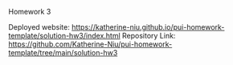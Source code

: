 Homework 3 

Deployed website: https://katherine-niu.github.io/pui-homework-template/solution-hw3/index.html
Repository Link: https://github.com/Katherine-Niu/pui-homework-template/tree/main/solution-hw3 
